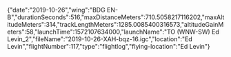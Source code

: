 {"date":"2019-10-26","wing":"BDG EN-B","durationSeconds":516,"maxDistanceMeters":710.5058217116202,"maxAltitudeMeters":314,"trackLengthMeters":1285.0085400316573,"altitudeGainMeters":58,"launchTime":1572107634000,"launchName":"TO (WNW-SW) Ed Levin_2","fileName":"2019-10-26-XAH-bqz-16.igc","location":"Ed Levin","flightNumber":117,"type":"flightlog","flying-location":"Ed Levin"}
